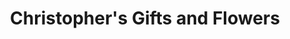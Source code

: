 ---
title: "Christopher's Gifts and Flowers"
url: /mississauga/christophers-gifts-and-flowers/
shop: Blumen
---